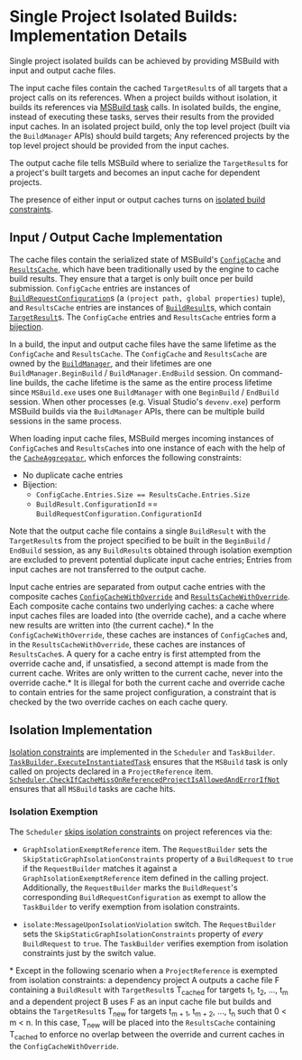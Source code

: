# Single Project Isolated Builds: Implementation Details

<!-- workflow -->
Single project isolated builds can be achieved by providing MSBuild with input and output cache files.

The input cache files contain the cached `TargetResult`s of all targets that a project calls on its references. When a project builds without isolation, it builds its references via [MSBuild task](aka.ms/msbuild_tasks) calls. In isolated builds, the engine, instead of executing these tasks, serves their results from the provided input caches. In an isolated project build, only the top level project (built via the `BuildManager` APIs) should build targets; Any referenced projects by the top level project should be provided from the input caches.

The output cache file tells MSBuild where to serialize the `TargetResult`s for a project's built targets and becomes an input cache for dependent projects.

The presence of either input or output caches turns on [isolated build constraints](static-graph.md##single-project-isolated-builds).

## Input / Output Cache Implementation
<!-- cache structure -->
The cache files contain the serialized state of MSBuild's [`ConfigCache`](https://github.com/dotnet/msbuild/blob/main/src/Build/BackEnd/Components/Caching/ConfigCache.cs) and [`ResultsCache`](https://github.com/dotnet/msbuild/blob/main/src/Build/BackEnd/Components/Caching/ResultsCache.cs), which have been traditionally used by the engine to cache build results. They ensure that a target is only built once per build submission. `ConfigCache` entries are instances of [`BuildRequestConfiguration`](https://github.com/dotnet/msbuild/blob/37c5a9fec416b403212a63f95f15b03dbd5e8b5d/src/Build/BackEnd/Shared/BuildRequestConfiguration.cs#L25)s (a `(project path, global properties)` tuple), and `ResultsCache` entries are instances of [`BuildResult`](https://github.com/dotnet/msbuild/blob/37c5a9fec416b403212a63f95f15b03dbd5e8b5d/src/Build/BackEnd/Shared/BuildResult.cs#L34)s, which contain [`TargetResult`](https://github.com/dotnet/msbuild/blob/37c5a9fec416b403212a63f95f15b03dbd5e8b5d/src/Build/BackEnd/Shared/TargetResult.cs#L22)s. The `ConfigCache` entries and `ResultsCache` entries form a [bijection](https://en.wikipedia.org/wiki/Bijection).

<!-- cache lifetime -->
In a build, the input and output cache files have the same lifetime as the `ConfigCache` and  `ResultsCache`. The `ConfigCache` and  `ResultsCache` are owned by the [`BuildManager`](https://github.com/dotnet/msbuild/blob/main/src/Build/BackEnd/BuildManager/BuildManager.cs), and their lifetimes are one `BuildManager.BeginBuild` / `BuildManager.EndBuild` session. On command-line builds, the cache lifetime is the same as the entire process lifetime since `MSBuild.exe` uses one `BuildManager` with one `BeginBuild` / `EndBuild` session. When other processes (e.g. Visual Studio's `devenv.exe`) perform MSBuild builds via the `BuildManager` APIs, there can be multiple build sessions in the same process.

<!-- constraints -->

When loading input cache files, MSBuild merges incoming instances of `ConfigCache`s and `ResultsCache`s into one instance of each with the help of the [`CacheAggregator`](https://github.com/dotnet/msbuild/blob/51df47643a8ee2715ac67fab8d652b25be070cd2/src/Build/BackEnd/BuildManager/CacheAggregator.cs#L15), which enforces the following constraints:
- No duplicate cache entries
- Bijection:
   - `ConfigCache.Entries.Size == ResultsCache.Entries.Size`
   - `BuildResult.ConfigurationId` == `BuildRequestConfiguration.ConfigurationId`

Note that the output cache file contains a single `BuildResult` with the `TargetResult`s from the project specified to be built in the `BeginBuild` / `EndBuild` session, as any `BuildResult`s obtained through isolation exemption are excluded to prevent potential duplicate input cache entries; Entries from input caches are not transferred to the output cache.

<!-- How input / output cache entries are separated with the override caches -->
Input cache entries are separated from output cache entries with the composite caches [`ConfigCacheWithOverride`](https://github.com/dotnet/msbuild/blob/main/src/Build/BackEnd/Components/Caching/ConfigCacheWithOverride.cs) and [`ResultsCacheWithOverride`](https://github.com/dotnet/msbuild/blob/main/src/Build/BackEnd/Components/Caching/ResultsCacheWithOverride.cs). Each composite cache contains two underlying caches: a cache where input caches files are loaded into (the override cache), and a cache where new results are written into (the current cache).* In the `ConfigCacheWithOverride`, these caches are instances of `ConfigCache`s and, in the `ResultsCacheWithOverride`, these caches are instances of `ResultsCache`s. A query for a cache entry is first attempted from the override cache and, if unsatisfied, a second attempt is made from the current cache. Writes are only written to the current cache, never into the override cache.* It is illegal for both the current cache and override cache to contain entries for the same project configuration, a constraint that is checked by the two override caches on each cache query.

## Isolation Implementation

[Isolation constraints](static-graph.md##single-project-isolated-builds) are implemented in the `Scheduler` and  `TaskBuilder`. [`TaskBuilder.ExecuteInstantiatedTask`](https://github.com/dotnet/msbuild/blob/37c5a9fec416b403212a63f95f15b03dbd5e8b5d/src/Build/BackEnd/Components/RequestBuilder/TaskBuilder.cs#L743) ensures that the `MSBuild` task is only called on projects declared in a `ProjectReference` item. [`Scheduler.CheckIfCacheMissOnReferencedProjectIsAllowedAndErrorIfNot`](https://github.com/dotnet/msbuild/blob/37c5a9fec416b403212a63f95f15b03dbd5e8b5d/src/Build/BackEnd/Components/Scheduler/Scheduler.cs#L1818) ensures that all `MSBuild` tasks are cache hits.

### Isolation Exemption
The `Scheduler` [skips isolation constraints](static-graph.md#exempting-references-from-isolation-constraints) on project references via the:

* `GraphIsolationExemptReference` item. The `RequestBuilder` sets the `SkipStaticGraphIsolationConstraints` property of a `BuildRequest` to `true` if the `RequestBuilder` matches it against a `GraphIsolationExemptReference` item defined in the calling project. Additionally, the `RequestBuilder` marks the `BuildRequest`'s corresponding `BuildRequestConfiguration` as exempt to allow the `TaskBuilder` to verify exemption from isolation constraints.

* `isolate:MessageUponIsolationViolation` switch. The `RequestBuilder` sets the `SkipStaticGraphIsolationConstraints` property of _every_ `BuildRequest` to `true`. The `TaskBuilder` verifies exemption from isolation constraints just by the switch value.

\* Except in the following scenario when a `ProjectReference` is exempted from isolation constraints: a dependency project A outputs a cache file F containing a `BuildResult` with `TargetResult`s T<sub>cached</sub> for targets t<sub>1</sub>, t<sub>2</sub>, ..., t<sub>m</sub> and a dependent project B uses F as an input cache file but builds and obtains the `TargetResult`s T<sub>new</sub> for targets t<sub>m + 1</sub>, t<sub>m + 2</sub>, ..., t<sub>n</sub> such that 0 < m < n. In this case, T<sub>new</sub> will be placed into the `ResultsCache` containing T<sub>cached</sub> to enforce no overlap between the override and current caches in the `ConfigCacheWithOverride`.